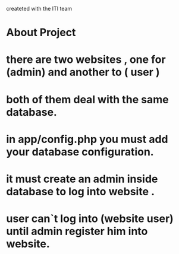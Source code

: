createted with the ITI team






# About Project

# there are two websites , one for (admin)  and another to ( user )
# both of them deal with the same database.
# in app/config.php you must add your database configuration.
# it must create  an admin inside database to log into website .
# user can`t log into (website user) until admin register him into website.

